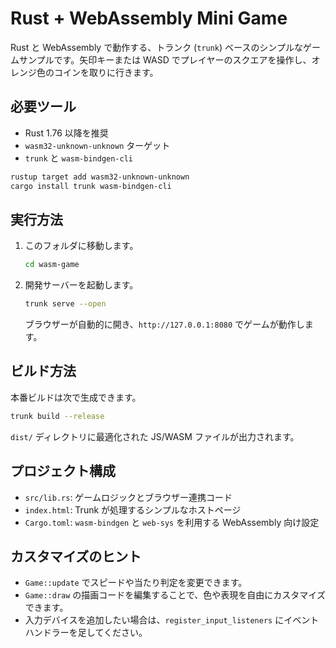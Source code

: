 # Rust + WebAssembly Mini Game

Rust と WebAssembly で動作する、トランク (`trunk`) ベースのシンプルなゲームサンプルです。矢印キーまたは WASD でプレイヤーのスクエアを操作し、オレンジ色のコインを取りに行きます。

## 必要ツール

- Rust 1.76 以降を推奨
- `wasm32-unknown-unknown` ターゲット
- `trunk` と `wasm-bindgen-cli`

```bash
rustup target add wasm32-unknown-unknown
cargo install trunk wasm-bindgen-cli
```

## 実行方法

1. このフォルダに移動します。
   ```bash
   cd wasm-game
   ```
2. 開発サーバーを起動します。
   ```bash
   trunk serve --open
   ```
   ブラウザーが自動的に開き、`http://127.0.0.1:8080` でゲームが動作します。

## ビルド方法

本番ビルドは次で生成できます。

```bash
trunk build --release
```

`dist/` ディレクトリに最適化された JS/WASM ファイルが出力されます。

## プロジェクト構成

- `src/lib.rs`: ゲームロジックとブラウザー連携コード
- `index.html`: Trunk が処理するシンプルなホストページ
- `Cargo.toml`: `wasm-bindgen` と `web-sys` を利用する WebAssembly 向け設定

## カスタマイズのヒント

- `Game::update` でスピードや当たり判定を変更できます。
- `Game::draw` の描画コードを編集することで、色や表現を自由にカスタマイズできます。
- 入力デバイスを追加したい場合は、`register_input_listeners` にイベントハンドラーを足してください。
